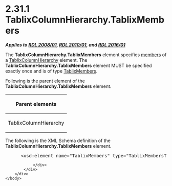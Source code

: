 <html dir="LTR" xmlns:mshelp="http://msdn.microsoft.com/mshelp" xmlns:ddue="http://ddue.schemas.microsoft.com/authoring/2003/5" xmlns:xlink="http://www.w3.org/1999/xlink" xmlns:tool="http://www.microsoft.com/tooltip">
    <head>
        <meta http-equiv="Content-Type" content="text/html; CHARSET=utf-8"></meta>
        <meta name="save" content="history"></meta>
        <title>2.31.1 TablixColumnHierarchy.TablixMembers</title>
        <xml>
            <mshelp:toctitle title="2.31.1 TablixColumnHierarchy.TablixMembers"></mshelp:toctitle>
            <mshelp:rltitle title="[MS-RDL]: TablixColumnHierarchy.TablixMembers"></mshelp:rltitle>
            <mshelp:keyword index="A" term="b42c0295-12d1-46a5-8417-94836984d557"></mshelp:keyword>
            <mshelp:attr name="DCSext.ContentType" value="open specification"></mshelp:attr>
            <mshelp:attr name="AssetID" value="b42c0295-12d1-46a5-8417-94836984d557"></mshelp:attr>
            <mshelp:attr name="TopicType" value="kbRef"></mshelp:attr>
            <mshelp:attr name="DCSext.Title" value="[MS-RDL]: TablixColumnHierarchy.TablixMembers" />
        </xml>
    </head>
    <body>
        <div id="header">
            <h1 class="heading">2.31.1 TablixColumnHierarchy.TablixMembers</h1>
        </div>
        <div id="mainSection">
            <div id="mainBody">
                <div id="allHistory" class="saveHistory"></div>
                <div id="sectionSection0" class="section" name="collapseableSection">
                    

<p><b><i>Applies to </i></b><a href="1e855f94-4617-47e4-b89e-0856c6cb420f.md"><b><i>RDL 2008/01</i></b></a><b><i>,
</i></b><a href="3428e690-a348-4ec7-8a6a-8efb42d2cdee.md"><b><i>RDL 2010/01</i></b></a><b><i>,
and </i></b><a href="52ce3983-2bfc-4e72-9359-42aaf5fe4509.md"><b><i>RDL 2016/01</i></b></a></p>

<p>The <b>TablixColumnHierarchy.TablixMembers</b> element
specifies <a href="b2482b3f-74ab-4ca8-a9e5-c07955011743.md#gt_5d78ca78-a9b1-4791-8126-bf9494304b11">members</a> of a <a href="4f5c9261-6652-41b2-81cc-3f6423ce0dbb.md">TablixColumnHierarchy</a>
element. The <b>TablixColumnHierarchy.TablixMembers</b> element MUST be
specified exactly once and is of type <a href="1531211e-bbb1-4ef0-b5a4-d8e4c08a6e4c.md">TablixMembers</a>.</p>

<p>Following is the parent element of the <b>TablixColumnHierarchy.TablixMembers</b>
element.</p>

<table>
 <thead>
  <tr>
   <th>
   <p>Parent elements</p>
   </th>
  </tr>
 </thead>
 <tr>
  <td>
  <p>TablixColumnHierarchy</p>
  </td>
 </tr>
</table>

<p>The following is the XML Schema definition of the <b>TablixColumnHierarchy.TablixMembers</b>
element.</p>

<dl>
<dd>
<div><pre> &lt;xsd:element name=&quot;TablixMembers&quot; type=&quot;TablixMembersType&quot; minOccurs=&quot;1&quot; maxOccurs=&quot;1&quot; /&gt;
</pre></div>
</dd></dl>


                </div>
            </div>
        </div>
    </body>
</html>